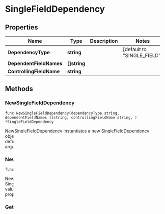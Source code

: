 # SingleFieldDependency

## Properties

Name | Type | Description | Notes
------------ | ------------- | ------------- | -------------
**DependencyType** | **string** |  | [default to "SINGLE_FIELD"]
**DependentFieldNames** | **[]string** |  | 
**ControllingFieldName** | **string** |  | 

## Methods

### NewSingleFieldDependency

`func NewSingleFieldDependency(dependencyType string, dependentFieldNames []string, controllingFieldName string, ) *SingleFieldDependency`

NewSingleFieldDependency instantiates a new SingleFieldDependency object
This constructor will assign default values to properties that have it defined,
and makes sure properties required by API are set, but the set of arguments
will change when the set of required properties is changed

### NewSingleFieldDependencyWithDefaults

`func NewSingleFieldDependencyWithDefaults() *SingleFieldDependency`

NewSingleFieldDependencyWithDefaults instantiates a new SingleFieldDependency object
This constructor will only assign default values to properties that have it defined,
but it doesn't guarantee that properties required by API are set

### GetDependencyType

`func (o *SingleFieldDependency) GetDependencyType() string`

GetDependencyType returns the DependencyType field if non-nil, zero value otherwise.

### GetDependencyTypeOk

`func (o *SingleFieldDependency) GetDependencyTypeOk() (*string, bool)`

GetDependencyTypeOk returns a tuple with the DependencyType field if it's non-nil, zero value otherwise
and a boolean to check if the value has been set.

### SetDependencyType

`func (o *SingleFieldDependency) SetDependencyType(v string)`

SetDependencyType sets DependencyType field to given value.


### GetDependentFieldNames

`func (o *SingleFieldDependency) GetDependentFieldNames() []string`

GetDependentFieldNames returns the DependentFieldNames field if non-nil, zero value otherwise.

### GetDependentFieldNamesOk

`func (o *SingleFieldDependency) GetDependentFieldNamesOk() (*[]string, bool)`

GetDependentFieldNamesOk returns a tuple with the DependentFieldNames field if it's non-nil, zero value otherwise
and a boolean to check if the value has been set.

### SetDependentFieldNames

`func (o *SingleFieldDependency) SetDependentFieldNames(v []string)`

SetDependentFieldNames sets DependentFieldNames field to given value.


### GetControllingFieldName

`func (o *SingleFieldDependency) GetControllingFieldName() string`

GetControllingFieldName returns the ControllingFieldName field if non-nil, zero value otherwise.

### GetControllingFieldNameOk

`func (o *SingleFieldDependency) GetControllingFieldNameOk() (*string, bool)`

GetControllingFieldNameOk returns a tuple with the ControllingFieldName field if it's non-nil, zero value otherwise
and a boolean to check if the value has been set.

### SetControllingFieldName

`func (o *SingleFieldDependency) SetControllingFieldName(v string)`

SetControllingFieldName sets ControllingFieldName field to given value.



[[Back to Model list]](../README.md#documentation-for-models) [[Back to API list]](../README.md#documentation-for-api-endpoints) [[Back to README]](../README.md)


